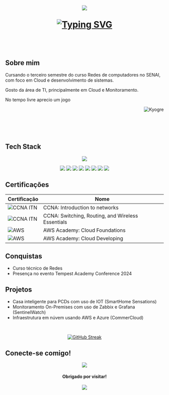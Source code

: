 <h1 align="center">
<img src="https://capsule-render.vercel.app/api?type=waving&height=300&color=2e3440&text=João%20Paulo%20💻&fontColor=fad999&stroke=9c6170&strokeWidth=1">

<a href="https://git.io/typing-svg"><img src="https://readme-typing-svg.demolab.com?font=inter&duration=3000&pause=1500&color=7FC7D9&center=true&vCenter=true&width=435&lines=Network+Monitoring+%7C+Cloud" alt="Typing SVG" /></a>

<br>

## Sobre mim

<p>
Cursando o terceiro semestre do curso Redes de computadores no SENAI, com foco em Cloud e desenvolvimento de sistemas.
</p>
<p>
Gosto da área de TI, principalmente em Cloud e Monitoramento.
</p>
<p>
No tempo livre aprecio um jogo
</p>
<a href="https://pokemondb.net/pokedex/kyogre"><img align="right" src="https://img.pokemondb.net/sprites/black-white/anim/normal/kyogre.gif" alt="Kyogre"></a>


<br><br><br><br><br>


## Tech Stack

<p align="center">
<img src="https://skillicons.dev/icons?i=aws,azure,debian,linux,windows,discord,gmail,instagram,linkedin,notion,ubuntu,vscode,cpp">
</p>
<p align="center">
  <img src="https://img.shields.io/badge/ChatGPT-74aa9c?logo=openai&logoColor=white">
   <img src="https://img.shields.io/badge/Opera%20GX-EE2950?logo=operagx&logoColor=fff">
   <img src="https://img.shields.io/badge/Google%20Chrome-4285F4?logo=GoogleChrome&logoColor=white">
   <img src="https://img.shields.io/badge/Google%20Drive-4285F4?logo=googledrive&logoColor=fff">
   <img src="https://img.shields.io/badge/MariaDB-003545?logo=mariadb&logoColor=white">
   <img src="https://img.shields.io/badge/GameMaker-000?logo=gamemaker&logoColor=fff">
   <img src="https://img.shields.io/badge/Epic%20Games-%23313131.svg?logo=epicgames&logoColor=white">
   <img src="https://img.shields.io/badge/Steam-%23000000.svg?logo=steam&logoColor=white">
   

## Certificações

| Certificação | Nome |
| --- | --- |
|![CCNA ITN](https://img.shields.io/badge/CISCO-black?style=flat&logo=cisco&logoColor=white&link=https%3A%2F%2Fwww.netacad.com%2F) | CCNA: Introduction to networks |
|![CCNA ITN](https://img.shields.io/badge/CISCO-black?style=flat&logo=cisco&logoColor=white&link=https%3A%2F%2Fwww.netacad.com%2F) | CCNA: Switching, Routing, and Wireless Essentials |
|![AWS](https://img.shields.io/badge/AWS-black?style=flat&logo=amazon&logoColor=white&link=https%3A%2F%2Faws.amazon.com%2F) | AWS Academy: Cloud Foundations |
|![AWS](https://img.shields.io/badge/AWS-black?style=flat&logo=amazon&logoColor=white&link=https%3A%2F%2Faws.amazon.com%2F) | AWS Academy: Cloud Developing |



## Conquistas

- Curso técnico de Redes
- Presença no evento Tempest Academy Conference 2024

## Projetos

- Casa inteligente para PCDs com uso de IOT (SmartHome Sensations)
- Monitoramento On-Premises com uso de Zabbix e Grafana (SentinelWatch)
- Infraestrutura em núvem usando AWS e Azure (CommerCloud)

<br>
<p align="center">
  <a href="https://git.io/streak-stats">
    <img src="https://github-readme-streak-stats.herokuapp.com?user=JoaoT-dev&theme=nordfox&hide_border=true&date_format=j%20M%5B%20Y%5D&mode=weekly" alt="GitHub Streak" />
  </a>
<p/>


## Conecte-se comigo!

<p align="center">
  <a href="https://www.linkedin.com/in/joaotombi/"><img src="https://custom-icon-badges.demolab.com/badge/LinkedIn-0A66C2?logo=linkedin-white&logoColor=fff"></a>
</p>



<h4 align="center">
  Obrigado por visitar!
  </h4>
  <div align="center">
    <img src="https://komarev.com/ghpvc/?username=JoaoT-dev">
  </div>

